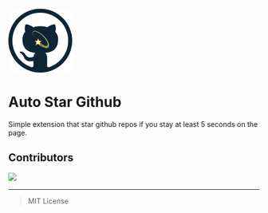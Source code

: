 ![AutoStar](icon_128.png?raw=true "Title")

# Auto Star Github

Simple extension that star github repos if you stay at least 5 seconds on the page.

## Contributors

<a href="https://github.com/Astrocoders/auto-star-github/graphs/contributors">
  <img src="https://contrib.rocks/image?repo=Astrocoders/auto-star-github" />
</a>

---

> MIT License
